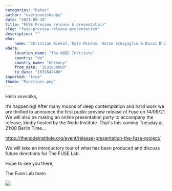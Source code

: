 ```yaml
---
categories: "Dates"
author: "everyoneishappy"
date: "2021-09-10"
title: "FUSE Preview release & presentation"
slug: "fuse-preview-release-presentation"
description: ""
who: 
    name: "Christian Riekof, Kyle McLean, Natan Sinigaglia & David Brüll (Host)"
where: 
    location_name: "The NODE Institute"
    country: "de"
    country_name: "Germany"
    from_date: "1631638800"
    to_date: "1631642400"
imported: "true"
thumb: "Functions.png"
---
```



Hello vvvvolks,

It’s happening!  After many moons of deep contemplation and hard work we are thrilled to announce the first public preview release of Fuse on 14/09/21.  We will also be making an online presentation party to accompany the release, kindly hosted by the Node Institute. That's this coming Tuesday at 21:00 Berlin Time…

https://thenodeinstitute.org/event/release-presentation-the-fuse-project/

We will take an introductory tour of what has been produced and discuss future directions for The FUSE Lab.

Hope to see you there,

The Fuse Lab team

![](Functions.png) 

